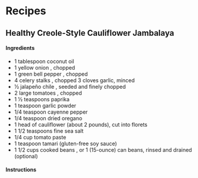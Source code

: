 # Recipes
## Healthy Creole-Style Cauliflower Jambalaya
#### Ingredients
* 1 tablespoon coconut oil
* 1 yellow onion , chopped
* 1 green bell pepper , chopped
* 4 celery stalks , chopped 3 cloves garlic, minced
* 1⁄2 jalapeño chile , seeded and finely chopped
* 2 large tomatoes , chopped
* 1 1⁄2 teaspoons paprika
* 1 teaspoon garlic powder
* 1/4 teaspoon cayenne pepper
* 1/4 teaspoon dried oregano
* 1 head of cauliflower (about 2 pounds), cut into florets
* 1 1/2 teaspoons fine sea salt
* 1/4 cup tomato paste
* 1 teaspoon tamari (gluten-free soy sauce)
* 1 1/2 cups cooked beans , or 1 (15-ounce) can beans, rinsed and drained (optional)
#### Instructions
